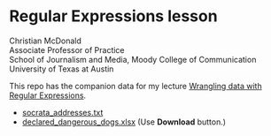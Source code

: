 # Regular Expressions lesson

Christian McDonald\
Associate Professor of Practice\
School of Journalism and Media, Moody College of Communication\
University of Texas at Austin

This repo has the companion data for my lecture [Wrangling data with Regular Expressions](https://docs.google.com/document/d/1DvAM4lnGJLefo9skD8GgM-_9S1BEhpjJfV86yhJavI0/edit).

- [socrata_addresses.txt](https://raw.githubusercontent.com/utdata/regex-lesson/master/socrata_addresses.txt)
- [declared_dangerous_dogs.xlsx](https://github.com/utdata/regex-lesson/blob/master/declared_dangerous_docs.xlsx) (Use **Download** button.)
